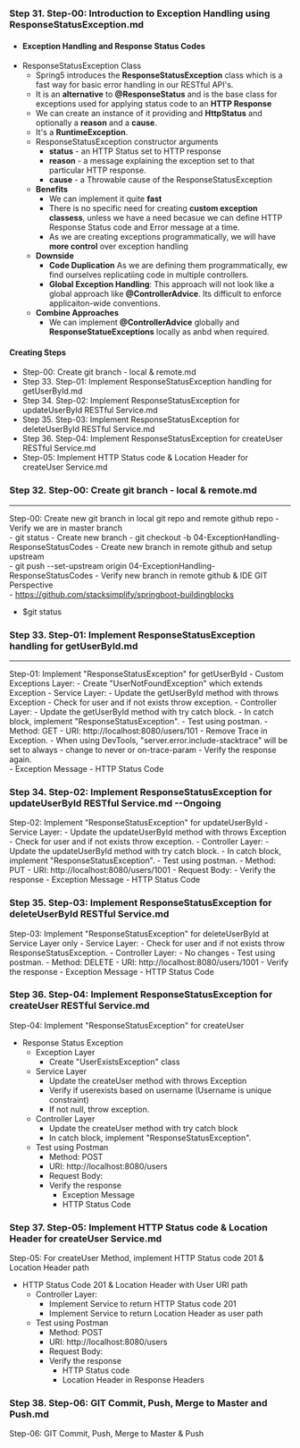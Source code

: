 
### Step 31. Step-00: Introduction to Exception Handling using ResponseStatusException.md

-   #### Exception Handling and Response Status Codes
-   ResponseStatusException Class
    -   Spring5 introduces the **ResponseStatusException** class which is a fast way for basic error handling in our RESTful API's.
    -   It is an **alternative** to **@ResponseStatus** and is the base class for exceptions used for applying status code to an  **HTTP Response**
    -   We can create an instance of it providing and **HttpStatus** and optionally a **reason** and a **cause**.
    -   It's a **RuntimeException**.
    -   ResponseStatusException constructor arguments
        -   **status** - an HTTP Status set to HTTP response
        -   **reason** - a message explaining the exception set to that particular HTTP response.
        -   **cause** - a Throwable cause of the ResponseStatusException
    -   **Benefits**
        -   We can implement it quite **fast**
        -   There is no specific need for creating **custom exception classess**, unless we have a need becasue we can define HTTP Response Status code and Error message at a time.
        -   As we are creating exceptions programmatically, we will have **more control** over exception handling
    -   **Downside**
        -   **Code Duplication** As we are defining them programmatically, ew find ourselves replicatiing code in multiple controllers.
        -   **Global Exception Handling**: This approach will not look like a global approach like **@ControllerAdvice**. Its difficult to enforce applicaiton-wide conventions.
    -   **Combine Approaches**
        - We can implement **@ControllerAdvice** globally and **ResponseStatueExceptions** locally as anbd when required.

#### Creating Steps
-   Step-00: Create git branch - local & remote.md
-   Step 33. Step-01: Implement ResponseStatusException handling for getUserById.md
-   Step 34. Step-02: Implement ResponseStatusException for updateUserById RESTful Service.md
-   Step 35. Step-03: Implement ResponseStatusException for deleteUserById RESTful Service.md
-   Step 36. Step-04: Implement ResponseStatusException for createUser RESTful Service.md
-   Step-05: Implement HTTP Status code & Location Header for createUser Service.md

### Step 32. Step-00: Create git branch - local & remote.md


---------------------------------------------------------------------------------------
Step-00: Create new git branch in local git repo and remote github repo
    - Verify we are in master branch    
        - git status
    - Create new branch
        - git checkout -b 04-ExceptionHandling-ResponseStatusCodes
    - Create new branch in remote github and setup upstream   
        - git push --set-upstream origin 04-ExceptionHandling-ResponseStatusCodes
    - Verify new branch in remote github & IDE GIT Perspective             
        - https://github.com/stacksimplify/springboot-buildingblocks             
        
-   $git status


### Step 33. Step-01: Implement ResponseStatusException handling for getUserById.md

----------------------------------------------------------------------------------------
Step-01: Implement "ResponseStatusException" for getUserById
    - Custom Exceptions Layer: 
        - Create "UserNotFoundException" which extends Exception
    - Service Layer:
        - Update the getUserById method with throws Exception
        - Check for user and if not exists throw exception. 
    - Controller Layer: 
        - Update the getUserById method with try catch block.
        - In catch block, implement "ResponseStatusException".
    - Test using postman. 
        - Method: GET 
        - URI: http://localhost:8080/users/101
    - Remove Trace in Exception.
        - When using DevTools, "server.error.include-stacktrace" will be set to always
        - change to never or on-trace-param
    - Verify the response again.      
        - Exception Message
        - HTTP Status Code           


### Step 34. Step-02: Implement ResponseStatusException for updateUserById RESTful Service.md  --Ongoing

Step-02: Implement "ResponseStatusException" for updateUserById
    - Service Layer:
        - Update the updateUserById method with throws Exception
        - Check for user and if not exists throw exception. 
    - Controller Layer: 
        - Update the updateUserById method with try catch block.
        - In catch block, implement "ResponseStatusException".
    - Test using postman. 
        - Method: PUT 
        - URI: http://localhost:8080/users/1001
        - Request Body: 
        - Verify the response
            - Exception Message
            - HTTP Status Code   

### Step 35. Step-03: Implement ResponseStatusException for deleteUserById RESTful Service.md
Step-03: Implement "ResponseStatusException" for deleteUserById at Service Layer only
    - Service Layer:
        - Check for user and if not exists throw ResponseStatusException. 
    - Controller Layer: 
        - No changes
    - Test using postman. 
        - Method: DELETE 
        - URI: http://localhost:8080/users/1001
        - Verify the response
            - Exception Message
            - HTTP Status Code  

### Step 36. Step-04: Implement ResponseStatusException for createUser RESTful Service.md
Step-04: Implement "ResponseStatusException" for createUser 
- Response Status Exception
    - Exception Layer
        - Create "UserExistsException" class
    - Service Layer
        - Update the createUser method with throws Exception
        - Verify if userexists based on username (Username is unique constraint)
        - If not null, throw exception.
    - Controller Layer
        - Update the createUser method with try catch block
        - In catch block, implement "ResponseStatusException".
    - Test using Postman
        - Method: POST 
        - URI: http://localhost:8080/users
        - Request Body: 
        - Verify the response
            - Exception Message
            - HTTP Status Code      
### Step 37. Step-05: Implement HTTP Status code & Location Header for createUser Service.md
Step-05: For createUser Method, implement  HTTP Status code 201 & Location Header path
- HTTP Status Code 201 & Location Header with User URI path  
    - Controller Layer:
        - Implement Service to return HTTP Status code 201
        - Implement Service to return Location Header as user path 
    - Test using Postman
        - Method: POST 
        - URI: http://localhost:8080/users
        - Request Body: 
        - Verify the response
            - HTTP Status code
            - Location Header in Response Headers

### Step 38. Step-06: GIT Commit, Push, Merge to Master and Push.md
Step-06: GIT Commit, Push, Merge to Master & Push